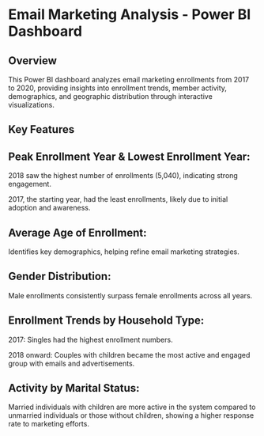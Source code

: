 # Email Marketing Analysis - Power BI Dashboard

## Overview
This Power BI dashboard analyzes email marketing enrollments from 2017 to 2020, providing insights into enrollment trends, member activity, demographics, and geographic distribution through interactive visualizations.


## Key Features

## Peak Enrollment Year & Lowest Enrollment Year:
2018 saw the highest number of enrollments (5,040), indicating strong engagement.

2017, the starting year, had the least enrollments, likely due to initial adoption and awareness.

## Average Age of Enrollment:
Identifies key demographics, helping refine email marketing strategies.

## Gender Distribution:
Male enrollments consistently surpass female enrollments across all years.

## Enrollment Trends by Household Type:

2017: Singles had the highest enrollment numbers.

2018 onward: Couples with children became the most active and engaged group with emails and advertisements.

## Activity by Marital Status:
Married individuals with children are more active in the system compared to unmarried individuals or those without children, showing a higher response rate to marketing efforts.

